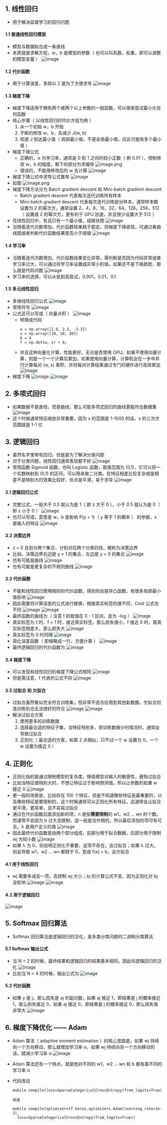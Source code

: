## 1. 线性回归

- 用于解决监督学习的回归问题

#### 1.1 普通线性回归模型

- 模型与数据拟合成一条直线
- 本质就是求解方程，w，b 是模型的参数（ 也可以叫系数，权重，即可以调整的模型变量 ）
  ![image](https://github.com/jianyi-gronk/jianyi-gronk/assets/95062803/0d648649-4a46-4145-8238-6271ef8f91b1)

#### 1.2 代价函数

- 用于计算误差，多除以 2 是为了方便求导
  ![image](https://github.com/jianyi-gronk/jianyi-gronk/assets/95062803/93a8cbf7-ac7e-4ea0-b90b-a5b7eee9d57e)

#### 1.3 梯度下降

- 梯度下降适用于拥有两个或两个以上参数的一般函数，可以用来尝试最小化任何函数
- 核心步骤（ 以线性回归的代价方程为例 ）
  1. 从一个初始 w，b 开始
  2. 不断的修改 w，b，去减少 J(w, b)
  3. 知道 J 到达最小值（ 局部最小值，不是全局最小值，应此可能有多个最小值 ）
- 梯度下降公式
  - 正确的，α 为学习率，通常是 0 到 1 之间的较小正数（ 例 0.01 ），控制修改 w，b 的幅度，剩下的部分为求偏导
    ![image.png](https://github.com/jianyi-gronk/jianyi-gronk/assets/95062803/9e146a07-8cb5-4782-b409-9480dab5eb90)
  - 错误的，不能用修改后的 w 去计算
    ![image](https://github.com/jianyi-gronk/jianyi-gronk/assets/95062803/a5179d47-d49e-4d76-a5f7-5624fc17a32a)
- 梯度下降公式中求导公式推导
  ![image](https://github.com/jianyi-gronk/jianyi-gronk/assets/95062803/612b5384-2789-4186-9fc2-11609406f7e8)
- 如图
  ![image.png](https://github.com/jianyi-gronk/jianyi-gronk/assets/95062803/332495c4-ccfb-4848-84bf-368dfbf9b83e)
- 梯度下降方法分为 Batch gradient descent 和 Mini-batch gradient descent
  - Batch gradient descent 代表每次迭代训练所有样本
  - Mini-batch gradient descent 代表每次迭代训练部分样本，通常样本数设置为 2 的幂次方，通常设置 2，4，8，16，32，64，128，256，512（ 设置成 2 的幂次方，更有利于 GPU 加速，并且很少设置大于 512 ）
- 在线性回归中，有且只有一个最小值，成碗状图
  ![image](https://github.com/jianyi-gronk/jianyi-gronk/assets/95062803/109b13d7-41fd-4f96-b6e2-f05fec3953c8)
- 当随着迭代次数增加，代价函数结果趋于稳定，则梯度下降收敛，可通过看曲线图或者判断代价函数结果是否小于阈值
  ![image](https://github.com/jianyi-gronk/jianyi-gronk/assets/95062803/896033c0-f761-4feb-8298-cb3a6e7fc598)

#### 1.4 学习率

- 当随着迭代次数增加，代价函数结果变化异常，需判断是否因为代码异常或者学习率过大，可以通过将学习率设置成非常小的值，如果还不是下降趋势，那么就是代码问题
  ![image](https://github.com/jianyi-gronk/jianyi-gronk/assets/95062803/a9b2b4e4-1e76-420d-9bd0-4e05b0dfca8e)
- 学习率的选择，可以从低到高尝试，0.001，0.01，0.1

#### 1.5 多元线性回归

- 多维线性回归公式
  ![image](https://github.com/jianyi-gronk/jianyi-gronk/assets/95062803/07eb0531-04bb-4234-b56a-98811d1aa418)
- 常用符号
  ![image](https://github.com/jianyi-gronk/jianyi-gronk/assets/95062803/5d8b40a0-9472-4ebc-80d2-a97b2ea8b559)
- 公式还可以写成（ 向量点积 ）
  ![image](https://github.com/jianyi-gronk/jianyi-gronk/assets/95062803/937dcba2-bd18-45fc-b1d5-86d42b0479ab)
  - 转换成代码
    ```
    w = np.array([1.0, 2.5, -3.3])
    x = np.array([10, 20, 30])
    b = 4
    f = np.dot(w, x) + b;
    ```
  - 并且这种向量化计算，性能更好，无论是否使用 GPU。如果不使用向量计算，则是一个一个计算后累加，如果使用向量计算，计算机会在一步中并行计算每对 (w, x) 乘积，并将每对计算结果通过专门的硬件进行高效累加
    ![image](https://github.com/jianyi-gronk/jianyi-gronk/assets/95062803/e7bc0c60-c536-4570-9999-08c89ab7d7a9)
- 梯度下降
  ![image](https://github.com/jianyi-gronk/jianyi-gronk/assets/95062803/fc2c992a-0227-46ee-a8ab-f760d3ef50dd)
  ![image](https://github.com/jianyi-gronk/jianyi-gronk/assets/95062803/c693468b-0d16-48af-810d-3d6160ac97bb)

## 2. 多项式回归

- 如果数据不是直线，而是曲线，那么可能多项式回归的曲线更能符合数据集
  ![image](https://github.com/jianyi-gronk/jianyi-gronk/assets/95062803/2f52c6b7-1064-44f6-bba4-626aac6cbc97)
- 这个时候通常特征缩放非常重要，因为 x 的范围是 1-1000 的话，x 的三次方范围就是 1-1 亿

## 3. 逻辑回归

- 虽然名字里带有回归，但是是为了解决分类问题
- 对于分类问题，线性回归通常表现都不好
  ![image](https://github.com/jianyi-gronk/jianyi-gronk/assets/95062803/e2163523-8350-44bb-a233-d547baae8124)
- 常用函数 Sigmoid 函数，也叫 Logistic 函数，取值范围为 (0,1)，它可以将一个实数映射到 (0,1) 的区间，可以用来做二分类。在特征相差比较复杂或是相差不是特别大时效果比较好，优点是平滑，易于求导
  ![image](https://github.com/jianyi-gronk/jianyi-gronk/assets/95062803/923d6f1c-158a-4da6-a265-e6f9f18656e2)

#### 3.1 逻辑回归公式

- 完整公式，一般大于 0.5 就认为是 1（ 即 z 大于 0 ），小于 0.5 就认为是 0（ 即 z 小于 0 ）
  ![image](https://github.com/jianyi-gronk/jianyi-gronk/assets/95062803/7b9f73ad-67d8-40d1-a105-571b5b955cb1)
- 也可以写成，意思是 w，b 是影响 P(y = 1)（ y 等于 1 的概率 ） 的参数，x 是输入的特征
  ![image](https://github.com/jianyi-gronk/jianyi-gronk/assets/95062803/cddc9709-f2e3-4251-8d9a-262348433ff2)

#### 3.2 决策边界

- z = 0 且划分两个集合，分别对应两个分类的线，被称为决策边界
- 比如，决策边界右边是 y = 1 的集合，左边是 y = 0 的集合
  ![image](https://github.com/jianyi-gronk/jianyi-gronk/assets/95062803/1e7c9b42-0002-4ff2-9133-c74082785c65)
- 也有可能是曲线
  ![image](https://github.com/jianyi-gronk/jianyi-gronk/assets/95062803/37bb2ac6-d0f8-47e8-8dec-6a186b2cf923)
- 也有可能是更复杂的不规则曲线
  ![image](https://github.com/jianyi-gronk/jianyi-gronk/assets/95062803/10ae28bb-a268-4c49-b4a4-6c83be9e8d73)

#### 3.3 代价函数

- 不能和线性回归使用相同的代价函数，得到的会是非凸函数，有很多局部最小值影响
  ![image](https://github.com/jianyi-gronk/jianyi-gronk/assets/95062803/31cae5eb-ca20-4348-bbc8-1ee4f7115e80)
- 因此需要将计算误差的公式进行替换，根据真实标签的值不同，Cost 公式也不同
  ![image](https://github.com/jianyi-gronk/jianyi-gronk/assets/95062803/47b30024-306f-436a-81d0-754394b7b83a)
  ![image](https://github.com/jianyi-gronk/jianyi-gronk/assets/95062803/3de79591-7591-4737-bae9-cface535b4c8)
- 最终函数的曲线为（ 注意 f 的取值在 0 - 1 区间，且为 -log ）
  ![image](https://github.com/jianyi-gronk/jianyi-gronk/assets/95062803/4283f93d-63d5-4a7f-ac8a-4d391d6590b3)
- 真实标签为 1 时，f = 1 时，接近真实标签，那么损失很小，f 接近 0 时，离真实标签相差大，那么损失大
  ![image](https://github.com/jianyi-gronk/jianyi-gronk/assets/95062803/7ee51183-4510-4be8-8146-baba5bf70f39)
- 真实标签为 0 时同理
  ![image](https://github.com/jianyi-gronk/jianyi-gronk/assets/95062803/f1f5be35-f517-4a13-9e08-dbe9720734a0)
- 简化误差函数（ 即缩略成一行，方便计算 ）
  ![image](https://github.com/jianyi-gronk/jianyi-gronk/assets/95062803/fb7efbb6-d706-4ee2-adf9-e12dce085742)
- 最终逻辑回归的代价函数为
  ![image](https://github.com/jianyi-gronk/jianyi-gronk/assets/95062803/ae3ec934-554f-450e-9339-5bdec2d2959a)

#### 3.4 梯度下降

- 可以发现和线性回归的梯度下降公式相同
  ![image](https://github.com/jianyi-gronk/jianyi-gronk/assets/95062803/e0bab2ca-415b-49d2-956c-d4da184affa9)
- 但是需注意，f 代表的公式不同
  ![image](https://github.com/jianyi-gronk/jianyi-gronk/assets/95062803/bf5d2618-94b8-43e9-bdaa-43717fa28bfa)

#### 3.5 过拟合 和 欠拟合

- 过拟合虽然看似完全符合训练集，但非常不适合应用到其他新数据，欠拟合则连训练机也无法很好的符合
  ![image](https://github.com/jianyi-gronk/jianyi-gronk/assets/95062803/796cba97-eed9-4d65-8204-b00628caab3d)
  ![image](https://github.com/jianyi-gronk/jianyi-gronk/assets/95062803/5c6c901c-0ae9-4f3f-a7bc-c9fc2dd5512d)
- 解决过拟合方案
  1. 使用更多的训练数据
  2. 选择最合适的特征子集，当特征特别多，但训练数据少的情况时，通常会导致过拟合
  3. 正则化（ 最合适的方案，和第 2 点相似，只不过一个 w 设置为 0，一个 w 设置为接近 0 ）

## 4. 正则化

- 正则化指的是通过限制模型的复杂度，降低模型对输入的敏感性，避免过拟合
- 比如当特征值特别大时，不想让特征过于影响预测值，所以让参数的权重 w 接近 0
  ![image](https://github.com/jianyi-gronk/jianyi-gronk/assets/95062803/83440e15-2895-498d-8a3e-14877f4ca5b0)
- 更一般的场景是，比如存在 100 个特征，但是不知道哪些特征是最重要的，以及哪些特征是要限制的，这个时候通常可以正则化所有特征，这通常会让拟合更平滑，更简单，且不容易过拟合
- 通过在代价函数后面添加新的项，n 是指**需要限制**的 w1，w2 ... wn 的个数。而通常不会因为 b 过大去限制，这一般是没作用的，所以最后添加的项可有可无。λ 是用户定义的值
  ![image](https://github.com/jianyi-gronk/jianyi-gronk/assets/95062803/764efe35-59d5-4127-82d5-2c731998b679)
- 因此最终代价函数是由两个部分组成，前部分用于拟合数据，后部分用于限制 wj 为较小数
  ![image](https://github.com/jianyi-gronk/jianyi-gronk/assets/95062803/e566d2c7-0164-4b62-bf38-d8dba00d6966)
- 如果 λ 为 0，则说明正则化不重要，这项不存在，会过拟合；如果 λ 过大，则会导致 w1，w2 ... wn 都趋于 0，变成 f(x) = b，会欠拟合

#### 4.1 用于线性回归

- wj 需要多减去一项，去控制 wj 大小；bj 的计算公式不变，因为正则化对 bj 没影响
  ![image](https://github.com/jianyi-gronk/jianyi-gronk/assets/95062803/b87733c2-527c-4376-8fe5-05c2bb1dfa46)
  ![image](https://github.com/jianyi-gronk/jianyi-gronk/assets/95062803/716015d8-6891-4bc0-819b-55c2d26ae63b)

#### 4.2 用于逻辑回归

![image](https://github.com/jianyi-gronk/jianyi-gronk/assets/95062803/6b897df9-a2d0-46d2-9a53-a645b76f04e4)

## 5. Softmax 回归算法

- Softmax 回归算法是逻辑回归的泛化，是多类分类问题的二进制分类算法

#### 5.1 Softmax 输出公式

- 当 N = 2 的时候，最终结果和逻辑回归的结果基本相同，因此叫逻辑回归的泛化
  ![image](https://github.com/jianyi-gronk/jianyi-gronk/assets/95062803/93a92d0a-2df0-4e0d-a999-c638139551ef)
- 比如当 N = 4 的时候，输出公式为
  ![image](https://github.com/jianyi-gronk/jianyi-gronk/assets/95062803/d6eb8b72-f896-438c-a140-66fbf0e94ac1)

#### 5.2 代价函数

- 如果 y 是 j，那么损失是 aj 的副对数，如果 aj 接近 1，即结果是 j 的概率接近 1，那么损失接近 0，如果 aj 接近 0，即结果是 j 的概率接近 0，那么损失值非常大
  ![image](https://github.com/jianyi-gronk/jianyi-gronk/assets/95062803/5246c6cc-4827-4af3-946b-ff8a56c7e293)

## 6. 梯度下降优化 —— Adam

- Adam 算法（ adaptive moment estimation ）的核心思路是，如果 wj 持续向一个方向移动，那么就增加学习率 α，如果 wj 持续向另一个方向移动的话，就减小学习率 α
  ![image](https://github.com/jianyi-gronk/jianyi-gronk/assets/95062803/4afcfcdc-2310-42f1-aafb-40003502cc6b)
- Adam 算法还有一个特点，就是他对不同的 w1，w2 ... wn 和 b 都有着不同的学习率 α
- 代码改动

  ```
  mobile.compile(loss=SparseCategoricalCrossEntropy(from_logits=True))

  改成

  mobile.compile(optimizer=tf.keras.optimizers.Adam(learning_rate=1e-3),
    loss=SparseCategoricalCrossEntropy(from_logits=True))
  ```
